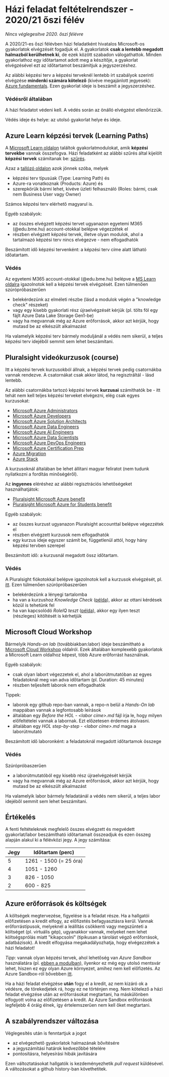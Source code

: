 # Házi feladat feltételrendszer - 2020/21 őszi félév

*Nincs véglegesítve 2020. őszi félévre*

A 2020/21-es őszi félévben házi feladatként hivatalos Microsoft-os gyakorlatok elvégzését fogadjuk el. A gyakorlatok **csak a lentebb megadott halmazból kerülhetnek ki**, de ezek között szabadon válogathattok. Minden gyakorlathoz egy időtartamot adott meg a készítője, a gyakorlat elvégzésével ezt az időtartamot beszámítjuk a jegyszerzéshez. 

Az alábbi képzési terv a képzési terveknél lentebb írt szabályok szerinti elvégzése **mindenki számára kötelező**  (kivéve megajánlott jegyesek): [Azure fundamentals](https://docs.microsoft.com/en-us/learn/paths/azure-fundamentals/). Ezen gyakorlat ideje is beszámít a jegyszerzéshez.

### Védésről általában

A házi feladatot védeni kell. A védés során az önálló elvégzést ellenőrizzük.

Védés ideje és helye: az utolsó gyakorlat helye és ideje.

## Azure Learn képzési tervek (Learning Paths)

A [Microsoft Learn oldalon](https://docs.microsoft.com/hu-hu/learn/) találtok gyakorlatmodulokat, amik **képzési tervekbe** vannak összefogva. Házi feladatként az alábbi szűrés által kijelölt **képzési tervek** számítanak be: [szűrés](https://docs.microsoft.com/en-us/learn/browse/?products=azure&resource_type=learning%20path&roles=administrator%2Cai-engineer%2Cmaker%2Cbusiness-analyst%2Cdata-analyst%2Cdata-engineer%2Cdata-scientist%2Cdatabase-administrator%2Cdeveloper%2Cdevops-engineer%2Cfunctional-consultant%2Csecurity-engineer%2Csolution-architect%2Cstudent%2Ctechnology-manager).

Azaz a [tallózó oldalon](https://docs.microsoft.com/en-us/learn/browse/) azok jönnek szóba, melyek
- képzési terv típusúak (Type: Learning Path) és
- Azure-ra vonatkoznak (Products: Azure) és
- szerepkörük bármi lehet, kivéve üzleti felhasználó (Roles: bármi, csak nem Business User vagy Owner)

Számos képzési terv elérhető magyarul is.

Egyéb szabályok:

- az összes elvégzett képzési tervet ugyanazon egyetemi M365 (@edu.bme.hu) account-otokkal belépve végezzétek el
- részben elvégzett képzési tervek, illetve olyan modulok, ahol a tartalmazó képzési terv nincs elvégezve - nem elfogadhatók

Beszámított idő képzési tervenként: a képzési terv címe alatt látható időatartam.

### Védés

Az egyetemi M365 account-otokkal (@edu.bme.hu) belépve a [MS Learn oldalra](https://docs.microsoft.com/hu-hu/learn/) igazolnotok kell a képzési tervek elvégzését.
Ezen túlmenően szúrópróbaszerűen 
  - belekérdezünk az elméleti részbe (lásd a modulok végén a "knowledge check" részeket) 
  - vagy egy kisebb gyakorlati rész újraelvégzését kérjük (pl. tölts föl egy fájlt Azure Data Lake Storage Gen1-be)
  - vagy ha megvannak még az Azure erőforrások, akkor azt kérjük, hogy mutasd be az elkészült alkalmazást

Ha valamelyik képzési terv bármely moduljánál a védés nem sikerül, a teljes képzési terv idejéből semmit sem lehet beszámítani.

## Pluralsight videókurzusok (course)

Itt a képzési tervek kurzusokból állnak, a képzési tervek pedig csatornákba vannak rendezve. A csatornákat csak akkor látod, ha regisztráltál - lásd lentebb.

Az alábbi csatornákba tartozó képzési tervek **kurzusai** számíthatók be - itt tehát nem kell teljes képzési terveket elvégezni, elég csak egyes kurzusokat:

- [Microsoft Azure Administrators](https://app.pluralsight.com/channels/details/1690f926-ddd5-4b0d-80bd-4c3be2f821f1)
- [Microsoft Azure Developers](https://app.pluralsight.com/channels/details/a7669348-a683-4da6-9cdf-07b19abb9c3e)
- [Microsoft Azure Solution Architects](https://app.pluralsight.com/channels/details/acdf22f8-4ab6-4ec9-bbe4-acca6e48bc31)
- [Microsoft Azure Data Engineers](https://app.pluralsight.com/channels/details/48b5cafe-e3a5-4fc7-bde1-7a0f507d1887)
- [Microsoft Azure AI Engineers](https://app.pluralsight.com/channels/details/cee119b6-f1cb-4c5f-ae1e-88fa7e728b96)
- [Microsoft Azure Data Scientists](https://app.pluralsight.com/channels/details/eff69aa8-8892-41dc-934d-de26565472c1)
- [Microsoft Azure DevOps Engineers](https://app.pluralsight.com/channels/details/46aa40c5-1342-477f-8d49-122caceb6cbc)
- [Microsoft Azure Certification Prep](https://app.pluralsight.com/channels/details/fc63a001-4578-484a-b55e-3242446fd8b1)
- [Azure Migration](https://app.pluralsight.com/channels/details/437a2aca-392e-4c0a-9058-aa814aed6c05)
- [Azure Stack](https://app.pluralsight.com/channels/details/229ffdbc-ce2c-4e1c-8274-5d2bb8727bce)

A kurzusoknál általában be lehet állítani magyar feliratot (nem tudunk nyilatkozni a fordítás minőségéről).

Az **ingyenes** eléréshez az alábbi regisztrációs lehetőségeket használhatjátok:

- [Pluralsight Microsoft Azure benefit](https://help.pluralsight.com/help/microsoft-azure-courses)
- [Pluralsight Microsoft Azure for Students benefit](https://help.pluralsight.com/help/microsoft-azure-for-students)

Egyéb szabályok:

- az összes kurzust ugyanazon Pluralsight accounttal belépve végezzétek el
- részben elvégzett kurzusok nem elfogadhatók
- egy kurzus ideje egyszer számít be, függetlenül attól, hogy hány képzési tervben szerepel

Beszámított idő: a kurzusnál megadott össz időtartam.

### Védés

A Pluralsight fiókotokkal belépve igazolnotok kell a kurzusok elvégzését, pl. [itt](https://app.pluralsight.com/library/history).
Ezen túlmenően szúrópróbaszerűen 
  - belekérdezünk a lényegi tartalomba
  - ha van a kurzushoz *Knowledge Check* ([példa](https://app.pluralsight.com/library/courses/microsoft-azure-subscriptions-managing/learning-check)), akkor az ottani kérdések közül is tehetünk fel
  - ha van kapcsolódó *RoleIQ teszt* ([példa](https://app.pluralsight.com/roleiq/roles/9bb6d491-d1a8-4f76-be35-f453851c268d)), akkor egy ilyen teszt (részleges) kitöltését is kérhetjük

## Microsoft Cloud Workshop

Bármelyik *Hands-on lab* (továbbiakban:labor) ideje beszámítható a [Microsoft Cloud Workshop](https://microsoftcloudworkshop.com/) oldalról. Ezek általában komplexebb gyakorlatok a Microsoft Learn oldalhoz képest, több Azure erőforrást használnak. 

Egyéb szabályok:
- csak olyan labort végezzetek el, ahol a laborútmutatóban az egyes feladatoknál meg van adva időtartam (pl. Duration: 45 minutes)
- részben teljesített laborok nem elfogadhatók

Tippek:
- laborok egy github repo-ban vannak, a repo-n belül a *Hands-On lab* mappában vannak a legfontosabb leírások
- általában egy *Before the HOL - <labor címe>.md* fájl írja le, hogy milyen előfeltételei vannak a labornak. Ezt előzetesen érdemes átolvasni.
- általában egy *HOL step-by-step - <labor címe>.md* maga a laborútmutató

Beszámított idő laboronként: a feladatoknál megadott időtartamok összege

### Védés
Szúrópróbaszerűen 
  - a laborútmutatóból egy kisebb rész újraelvégzését kérjük
  - vagy ha megvannak még az Azure erőforrások, akkor azt kérjük, hogy mutasd be az elkészült alkalmazást

Ha valamelyik labor bármely feladatánál a védés nem sikerül, a teljes labor idejéből semmit sem lehet beszámítani.

## Értékelés

A fenti feltételeknek megfelelő összes elvégzett és megvédett gyakorlat/labor beszámítható időtartamait összeadjuk és ezen összeg alapján alakul ki a félévközi jegy. A jegy számítása:

| Jegy          | Időtartam (perc)      |
| ------------- | ----------------------|
| 5             | 1261 - 1500 (= 25 óra)|
| 4             | 1051 - 1260           |
| 3             | 826 - 1050            |
| 2             | 600 - 825             |

## Azure erőforrások és költségek

A költségek megtervezése, figyelése is a feladat része. Ha a hallgatói előfizetésen a kredit elfogy, az előfizetés befagyasztásra kerül. Vannak erőforrástípusok, melyeknél a leállítás csökkenti vagy megszünteti a költséget (pl. virtuális gép), ugyanakkor vannak, melyeket nem lehet költségsprólás miatt "kikapcsolni" (tipikusan a tárolást végző erőforrások, adatbázisok). A kredit elfogyása megakadályozhatja, hogy elvégezzétek a házi feladatot!

*Tipp*: vannak olyan képzési tervek, ahol lehetőség van *Azure Sandbox* használatára (pl. [ebben a modulban](https://docs.microsoft.com/en-us/learn/modules/create-cosmos-db-for-scale/2-create-an-account)), ilyenkor ez még egy utolsó mentsvár lehet, hiszen ez egy olyan Azure környezet, amihez nem kell előfizetés. Az Azure Sandbox-ról bővebben [itt](https://docs.microsoft.com/en-us/learn/support/?pivots=sandbox).

Ha a házi feladat elvégzése **után** fogy el a kredit, az nem kizáró ok a védésre, de törekedjetek rá, hogy ez ne történjen meg. Nem kötelező a házi feladat elvégzése után az erőforrásokat megtartani, ha máskülönben elfogyott volna az előfizetésen a kredit. Az Azure Sandbox erőforrások legfeljebb 4 óráig élnek, így értelemszerűen nem kell őket megtartani.

## A szabályrendszer változása

Véglegesítés után is fenntartjuk a jogot
- az elvégezhető gyakorlatok halmazának bővítésére
- a jegyszámítási határok kedvezőbbé tételére
- pontosításra, helyesírási hibák javítására

Ezen változtatásokat hallgatók is kezdeményezhetik *pull request* küldésével.
A változásokat a github history-ban követhetitek.
